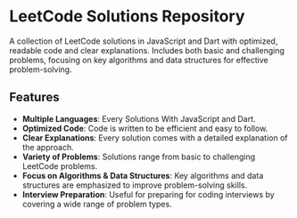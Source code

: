 # LeetCode Solutions Repository

A collection of LeetCode solutions in JavaScript and Dart with optimized, readable code and clear explanations. Includes both basic and challenging problems, focusing on key algorithms and data structures for effective problem-solving.

## Features

- **Multiple Languages**: Every Solutions With JavaScript and Dart.
- **Optimized Code**: Code is written to be efficient and easy to follow.
- **Clear Explanations**: Every solution comes with a detailed explanation of the approach.
- **Variety of Problems**: Solutions range from basic to challenging LeetCode problems.
- **Focus on Algorithms & Data Structures**: Key algorithms and data structures are emphasized to improve problem-solving skills.
- **Interview Preparation**: Useful for preparing for coding interviews by covering a wide range of problem types.
